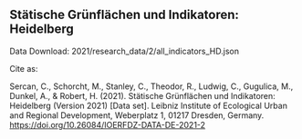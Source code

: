 

## Stätische Grünflächen und Indikatoren: Heidelberg


Data Download: 2021/research_data/2/all_indicators_HD.json

Cite as:

Sercan, C., Schorcht, M., Stanley, C., Theodor, R., Ludwig, C., Gugulica, M., Dunkel, A., & Robert, H. (2021). Stätische Grünflächen und Indikatoren: Heidelberg (Version 2021) [Data set]. Leibniz Institute of Ecological Urban and Regional Development, Weberplatz 1, 01217 Dresden, Germany. https://doi.org/10.26084/IOERFDZ-DATA-DE-2021-2
